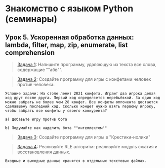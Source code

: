 # Знакомство с языком Python (семинары)
## Урок 5. Ускоренная обработка данных: lambda, filter, map, zip, enumerate, list comprehension

> [Задача 1](https://github.com/XYI7I/GeekBrains/tree/main/Geek/PythonStart/lesson5/task1/main.py): Напишите программу, удаляющую из текста все слова, содержащие ""абв"". 

> [Задача 2](https://github.com/XYI7I/GeekBrains/tree/main/Geek/PythonStart/lesson5/task2/main.py): Создайте программу для игры с конфетами человек против человека.

    Условие задачи: На столе лежит 2021 конфета. Играют два игрока делая ход друг после друга. Первый ход определяется жеребьёвкой. За один ход можно забрать не более чем 28 конфет. Все конфеты оппонента достаются сделавшему последний ход. Сколько конфет нужно взять первому игроку, чтобы забрать все конфеты у своего конкурента?
    
    a) Добавьте игру против бота
    
    b) Подумайте как наделить бота ""интеллектом""
    
> [Задача 3](https://github.com/XYI7I/GeekBrains/tree/main/Geek/PythonStart/lesson5/task3/main.py): Создайте программу для игры в "Крестики-нолики"

> [Задача 4](https://github.com/XYI7I/GeekBrains/tree/main/Geek/PythonStart/lesson5/task4/main.py): Реализуйте RLE алгоритм: реализуйте модуль сжатия и восстановления данных.
 
    Входные и выходные данные хранятся в отдельных текстовых файлах.